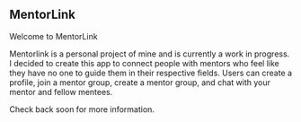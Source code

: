 ## MentorLink

Welcome to MentorLink

Mentorlink is a personal project of mine and is currently a work in progress.
I decided to create this app to connect people with mentors who feel like they have no one to guide them in their respective fields.
Users can create a profile, join a mentor group, create a mentor group, and chat with your mentor and fellow mentees.

Check back soon for more information.
